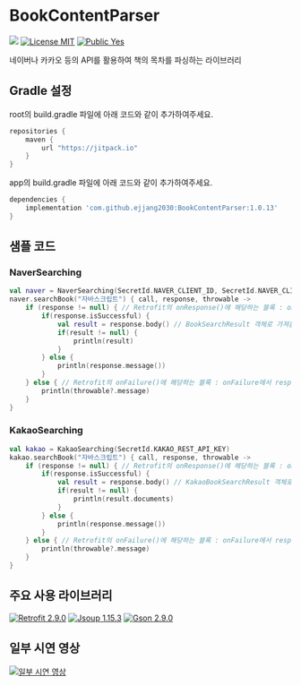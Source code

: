 # BookContentParser
[![](https://jitpack.io/v/ejjang2030/BookContentParser.svg)](https://jitpack.io/#ejjang2030/BookContentParser)
[![License MIT](https://img.shields.io/badge/License-MIT-blue.svg?style=flat)](https://github.com/ejjang2030/BookContentParser/blob/main/LICENSE)
[![Public Yes](https://img.shields.io/badge/Public-yes-green.svg?style=flat)]()

네이버나 카카오 등의 API를 활용하여 책의 목차를 파싱하는 라이브러리

## Gradle 설정
root의 build.gradle 파일에 아래 코드와 같이 추가하여주세요.
```groovy
repositories {
    maven {
        url "https://jitpack.io"
    }
}
```

app의 build.gradle 파일에 아래 코드와 같이 추가하여주세요.

```groovy
dependencies {
    implementation 'com.github.ejjang2030:BookContentParser:1.0.13'
}
```

## 샘플 코드
### NaverSearching
```kotlin
val naver = NaverSearching(SecretId.NAVER_CLIENT_ID, SecretId.NAVER_CLIENT_ID_SECRET)
naver.searchBook("자바스크립트") { call, response, throwable ->
    if (response != null) { // Retrofit의 onResponse()에 해당하는 블록 : onResponse에서 throwable을 null로 가져옴
        if(response.isSuccessful) {
            val result = response.body() // BookSearchResult 객체로 가져옴
            if(result != null) {
                println(result)
            }
        } else {
            println(response.message())
        }
    } else { // Retrofit의 onFailure()에 해당하는 블록 : onFailure에서 response를 null로 가져옴
        println(throwable?.message)
    }
}
```

### KakaoSearching
```kotlin
val kakao = KakaoSearching(SecretId.KAKAO_REST_API_KEY)
kakao.searchBook("자바스크립트") { call, response, throwable ->
    if (response != null) { // Retrofit의 onResponse()에 해당하는 블록 : onResponse에서 throwable을 null로 가져옴
        if(response.isSuccessful) {
            val result = response.body() // KakaoBookSearchResult 객체로 가져옴
            if(result != null) {
                println(result.documents)
            }
        } else {
            println(response.message())
        }
    } else { // Retrofit의 onFailure()에 해당하는 블록 : onFailure에서 response를 null로 가져옴
        println(throwable?.message)
    }
}
```

## 주요 사용 라이브러리
[![Retrofit 2.9.0](https://img.shields.io/badge/Retrofit-2.9.0-blue.svg?style=flat)]()
[![Jsoup 1.15.3](https://img.shields.io/badge/Jsoup-1.15.3-yellow.svg?style=flat)]()
[![Gson 2.9.0](https://img.shields.io/badge/Gson-2.9.0-green.svg?style=flat)]()

## 일부 시연 영상
[![일부 시연 영상](http://img.youtube.com/vi/Jx4xAcmqnrw/0.jpg)](https://youtu.be/Jx4xAcmqnrw)

